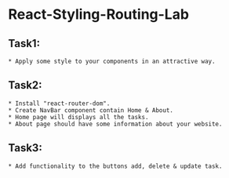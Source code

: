 # React-Styling-Routing-Lab

## Task1:

    * Apply some style to your components in an attractive way.
    
## Task2:

    * Install "react-router-dom".  
    * Create NavBar component contain Home & About.
    * Home page will displays all the tasks.
    * About page should have some information about your website.
    
## Task3:

    * Add functionality to the buttons add, delete & update task.
    
